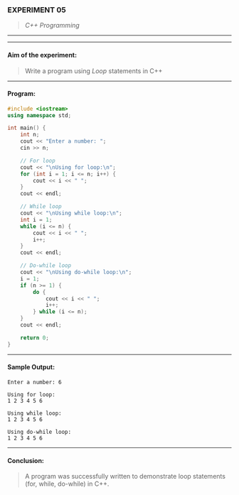 ### **EXPERIMENT 05**
> *C++ Programming*

---
---

#### **Aim of the experiment:**
> Write a program using *Loop* statements in C++

---

#### **Program:**
```cpp
#include <iostream>
using namespace std;

int main() {
    int n;
    cout << "Enter a number: ";
    cin >> n;

    // For loop
    cout << "\nUsing for loop:\n";
    for (int i = 1; i <= n; i++) {
        cout << i << " ";
    }
    cout << endl;

    // While loop
    cout << "\nUsing while loop:\n";
    int i = 1;
    while (i <= n) {
        cout << i << " ";
        i++;
    }
    cout << endl;

    // Do-while loop
    cout << "\nUsing do-while loop:\n";
    i = 1;
    if (n >= 1) {
        do {
            cout << i << " ";
            i++;
        } while (i <= n);
    }
    cout << endl;

    return 0;
}
```

---

#### **Sample Output:**
```
Enter a number: 6

Using for loop:
1 2 3 4 5 6

Using while loop:
1 2 3 4 5 6

Using do-while loop:
1 2 3 4 5 6
```

---

#### **Conclusion:**
> A program was successfully written to demonstrate loop statements (for, while, do-while) in C++.

